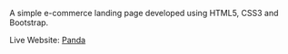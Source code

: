 A simple e-commerce landing page developed using HTML5, CSS3 and Bootstrap.

Live Website: [Panda](https://saimameem.github.io/panda-commerce/)
